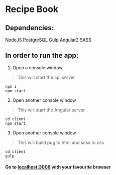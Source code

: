 # Recipe Book
## Dependencies:
[NodeJS](https://nodejs.org/en/)
[PostgreSQL](https://www.postgresql.org/)
[Gulp](http://gulpjs.com/)
[Angular2](https://angular.io/)
[SASS](http://sass-lang.com/)

## In order to run the app:
1. Open a console window
> This will start the api server
```
npm i
npm start
```

2. Open another console window
> This will start the Angular server
```
cd client
npm start
```

3. Open another console window
> This will build pug to html and scss to css
```
cd client
gulp
```


#### Go to [localhost:3006](http://localhost:3006) with your favourite browser
